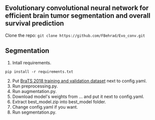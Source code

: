 **Evolutionary convolutional neural network for efficient brain tumor segmentation and overall survival prediction**
---


Clone the repo: ```git clone https://github.com/FBehrad/Evo_conv.git ```


Segmentation 
---
1. Intall requirements.
```
pip install -r requirements.txt 
```
2. Put [BraTS 2018 training and validation dataset](https://ipp.cbica.upenn.edu/) next to config.yaml.
3. Run preprocessing.py.
4. Run augmentation.py.
5. Download model's weights from ... and put it next to config.yaml.
6. Extract best_model.zip into best_model folder.
7. Change config.yaml if you want.
8. Run segmentation.py.


